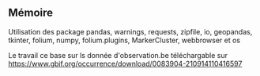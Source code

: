 ## Mémoire
Utilisation des package pandas, warnings, requests, zipfile, io, geopandas, tkinter, folium, numpy, folium.plugins, MarkerCluster, webbrowser et os

Le travail ce base sur ls donnée d'observation.be téléchargable sur https://www.gbif.org/occurrence/download/0083904-210914110416597
